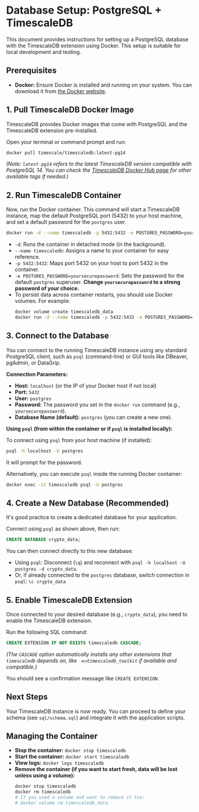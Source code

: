 # Database Setup: PostgreSQL + TimescaleDB

This document provides instructions for setting up a PostgreSQL database with the TimescaleDB extension using Docker. This setup is suitable for local development and testing.

## Prerequisites

*   **Docker:** Ensure Docker is installed and running on your system. You can download it from [the Docker website](https://www.docker.com/get-started).

## 1. Pull TimescaleDB Docker Image

TimescaleDB provides Docker images that come with PostgreSQL and the TimescaleDB extension pre-installed.

Open your terminal or command prompt and run:

```bash
docker pull timescale/timescaledb:latest-pg14
```
*(Note: `latest-pg14` refers to the latest TimescaleDB version compatible with PostgreSQL 14. You can check the [TimescaleDB Docker Hub page](https://hub.docker.com/r/timescale/timescaledb/) for other available tags if needed.)*

## 2. Run TimescaleDB Container

Now, run the Docker container. This command will start a TimescaleDB instance, map the default PostgreSQL port (5432) to your host machine, and set a default password for the `postgres` user.

```bash
docker run -d --name timescaledb -p 5432:5432 -e POSTGRES_PASSWORD=yoursecurepassword timescale/timescaledb:latest-pg14
```

*   `-d`: Runs the container in detached mode (in the background).
*   `--name timescaledb`: Assigns a name to your container for easy reference.
*   `-p 5432:5432`: Maps port 5432 on your host to port 5432 in the container.
*   `-e POSTGRES_PASSWORD=yoursecurepassword`: Sets the password for the default `postgres` superuser. **Change `yoursecurepassword` to a strong password of your choice.**
*   To persist data across container restarts, you should use Docker volumes. For example:
    ```bash
    docker volume create timescaledb_data
    docker run -d --name timescaledb -p 5432:5432 -e POSTGRES_PASSWORD=yoursecurepassword -v timescaledb_data:/var/lib/postgresql/data timescale/timescaledb:latest-pg14
    ```

## 3. Connect to the Database

You can connect to the running TimescaleDB instance using any standard PostgreSQL client, such as `psql` (command-line) or GUI tools like DBeaver, pgAdmin, or DataGrip.

**Connection Parameters:**
*   **Host:** `localhost` (or the IP of your Docker host if not local)
*   **Port:** `5432`
*   **User:** `postgres`
*   **Password:** The password you set in the `docker run` command (e.g., `yoursecurepassword`).
*   **Database Name (default):** `postgres` (you can create a new one).

**Using `psql` (from within the container or if `psql` is installed locally):**

To connect using `psql` from your host machine (if installed):
```bash
psql -h localhost -U postgres
```
It will prompt for the password.

Alternatively, you can execute `psql` inside the running Docker container:
```bash
docker exec -it timescaledb psql -U postgres
```

## 4. Create a New Database (Recommended)

It's good practice to create a dedicated database for your application.

Connect using `psql` as shown above, then run:

```sql
CREATE DATABASE crypto_data;
```

You can then connect directly to this new database:
*   Using `psql`: Disconnect (`\q`) and reconnect with `psql -h localhost -U postgres -d crypto_data`.
*   Or, if already connected to the `postgres` database, switch connection in `psql`: `\c crypto_data`

## 5. Enable TimescaleDB Extension

Once connected to your desired database (e.g., `crypto_data`), you need to enable the TimescaleDB extension.

Run the following SQL command:

```sql
CREATE EXTENSION IF NOT EXISTS timescaledb CASCADE;
```
*(The `CASCADE` option automatically installs any other extensions that `timescaledb` depends on, like ` મતtimescaledb_toolkit` if available and compatible.)*

You should see a confirmation message like `CREATE EXTENSION`.

## Next Steps

Your TimescaleDB instance is now ready. You can proceed to define your schema (see `sql/schema.sql`) and integrate it with the application scripts.

## Managing the Container

*   **Stop the container:** `docker stop timescaledb`
*   **Start the container:** `docker start timescaledb`
*   **View logs:** `docker logs timescaledb`
*   **Remove the container (if you want to start fresh, data will be lost unless using a volume):**
    ```bash
    docker stop timescaledb
    docker rm timescaledb
    # If you used a volume and want to remove it too:
    # docker volume rm timescaledb_data
    ```
